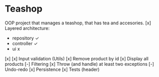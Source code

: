# Teashop
OOP project that manages a teashop, that has tea and accesories.
[x] Layered architecture:
- repository  ✓
- controller ✓
- ui x

[x] 
[x] Input validation (Utils)
[x] Remove product by id
[x] Display all products
[-] Filtering
[x] Throw (and handle) at least two exceptions 
[-] Undo-redo
[x] Persistence
[x] Tests (header)
